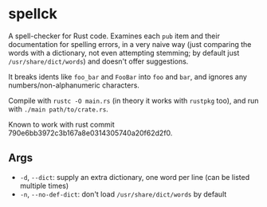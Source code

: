# spellck

A spell-checker for Rust code. Examines each `pub` item and their
documentation for spelling errors, in a very naive way (just comparing
the words with a dictionary, not even attempting stemming; by default
just `/usr/share/dict/words`) and doesn't offer suggestions.

It breaks idents like `foo_bar` and `FooBar` into `foo` and `bar`, and
ignores any numbers/non-alphanumeric characters.

Compile with `rustc -O main.rs` (in theory it works with `rustpkg`
too), and run with `./main path/to/crate.rs`.

Known to work with rust commit
790e6bb3972c3b167a8e0314305740a20f62d2f0.

## Args

- `-d`, `--dict`: supply an extra dictionary, one word per line (can be listed multiple times)
- `-n`, `--no-def-dict`: don't load `/usr/share/dict/words` by default

